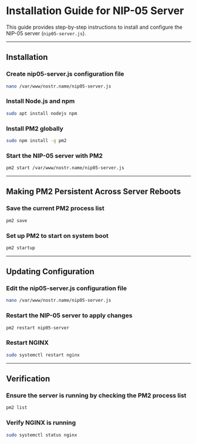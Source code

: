 # Installation Guide for NIP-05 Server

This guide provides step-by-step instructions to install and configure the NIP-05 server (`nip05-server.js`).

---

## Installation

### Create nip05-server.js configuration file
```bash
nano /var/www/nostr.name/nip05-server.js
```

### Install Node.js and npm
```bash
sudo apt install nodejs npm
```

### Install PM2 globally
```bash
sudo npm install -g pm2
```

### Start the NIP-05 server with PM2
```bash
pm2 start /var/www/nostr.name/nip05-server.js
```

---

## Making PM2 Persistent Across Server Reboots

### Save the current PM2 process list
```bash
pm2 save
```

### Set up PM2 to start on system boot
```bash
pm2 startup
```

---

## Updating Configuration

### Edit the nip05-server.js configuration file
```bash
nano /var/www/nostr.name/nip05-server.js
```

### Restart the NIP-05 server to apply changes
```bash
pm2 restart nip05-server
```

### Restart NGINX
```bash
sudo systemctl restart nginx
```

---

## Verification

### Ensure the server is running by checking the PM2 process list
```bash
pm2 list
```

### Verify NGINX is running
```bash
sudo systemctl status nginx
```
